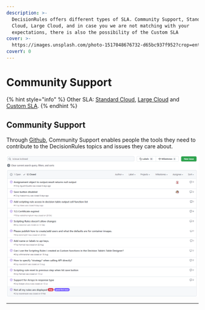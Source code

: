 ```yaml
---
description: >-
  DecisionRules offers different types of SLA. Community Support, Standard
  Cloud, Large Cloud, and in case you we are not matching with your
  expectations, there is also the possibility of the Custom SLA
cover: >-
  https://images.unsplash.com/photo-1517048676732-d65bc937f952?crop=entropy&cs=srgb&fm=jpg&ixid=MnwxOTcwMjR8MHwxfHNlYXJjaHw1fHxjb21tdW5pdHl8ZW58MHx8fHwxNjM4OTU0NDM0&ixlib=rb-1.2.1&q=85
coverY: 0
---
```


# Community Support

{% hint style="info" %}
Other SLA: [Standard Cloud](standard-cloud.md), [Large Cloud](large-cloud-and-custom-sla.md) and [Custom SLA](custom-sla.md).
{% endhint %}

## **Community Support**

Through [Github](https://github.com/decisionrules/Issues/issues), Community Support enables people the tools they need to contribute to the DecisionRules topics and issues they care about.

![](<../../.gitbook/assets/image (158).png>)

****
